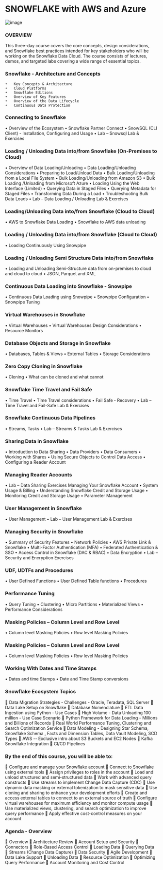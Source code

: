 # SNOWFLAKE with AWS and Azure
![image](https://miro.medium.com/v2/resize:fit:940/1*UtSfVs6LQq4q11ZVzMHzBA.png)

### OVERVIEW

 This three-day course covers the core concepts, design considerations, and Snowflake best practices intended for key stakeholders who will be working on the Snowflake Data Cloud. The course consists of  lectures, demos, and targeted labs covering a wide range of essential topics.

### Snowflake - Architecture and Concepts
    •	Key Concepts & Architecture
    •	Cloud Platforms
    •	Snowflake Editions
    •	Overview of Key Features
    •	Overview of the Data Lifecycle
    •	Continuous Data Protection

### Connecting to Snowflake
   •	Overview of the Ecosystem
   •	Snowflake Partner Connect
   •	SnowSQL (CLI Client) - Installation, Configuring and Usage
   •	Lab – Snowsql Lab & Exercises

### Loading / Unloading Data into/from Snowflake (On-Premises to Cloud)
   •	Overview of Data Loading/Unloading
   •	Data Loading/Unloading Considerations
   •	Preparing to Load/Unload Data
   •	Bulk Loading/Unloading from a Local File System
   •	Bulk Loading/Unloading from Amazon S3
   •	Bulk Loading /Unloading from Microsoft Azure
   •	Loading Using the Web Interface (Limited)
   •	Querying Data in Staged Files
   •	Querying Metadata for Staged Files
   •	Transforming Data During a Load
   •	Troubleshooting Bulk Data Loads
   •	Lab – Data Loading / Unloading Lab & Exercises

### Loading/Unloading Data into/from Snowflake (Cloud to Cloud)
   •	AWS to Snowflake Data Loading
   •	Snowflake to AWS data unloading

### Loading / Unloading Data into/from Snowflake (Cloud to Cloud)
  •	Loading Continuously Using Snowpipe

### Loading / Unloading Semi Structure Data into/from Snowflake
   •	Loading and Unloading Semi-Structure data from on-premises to cloud and cloud to cloud
   •	JSON, Parquet and XML

### Continuous Data Loading into Snowflake - Snowpipe
   •	Continuous Data Loading using Snowpipe
   •	Snowpipe Configuration
   •	Snowpipe Tuning

### Virtual Warehouses in Snowflake
  •	Virtual Warehouses
  •	Virtual Warehouses Design Considerations
  •	Resource Monitors

### Database Objects and Storage in Snowflake
  •	Databases, Tables & Views
  •	External Tables
  •	Storage Considerations

### Zero Copy Cloning in Snowflake
  •	Cloning
  •	What can be cloned and what cannot

### Snowflake Time Travel and Fail Safe
  •	Time Travel
  •	Time Travel considerations
  •	Fail Safe - Recovery
  •	Lab – Time Travel and Fail-Safe Lab & Exercises

### Snowflake Continuous Data Pipelines
  •	Streams, Tasks
  •	Lab – Streams & Tasks Lab & Exercises

### Sharing Data in Snowflake
  •	Introduction to Data Sharing
  •	Data Providers
  •	Data Consumers
  •	Working with Shares
  •	Using Secure Objects to Control Data Access
  •	Configuring a Reader Account
   
### Managing Reader Accounts
  •	Lab – Data Sharing Exercises Managing Your Snowflake Account
  •	System Usage & Billing
  •	Understanding Snowflake Credit and Storage Usage
  •	Monitoring Credit and Storage Usage
  •	Parameter Management

### User Management in Snowflake
  •	User Management
  •	Lab – User Management Lab & Exercises

### Managing Security in Snowflake
  •	Summary of Security Features
  •	Network Policies
  •	AWS Private Link & Snowflake
  •	Multi-Factor Authentication (MFA)
  •	Federated Authentication & SSO
  •	Access Control in Snowflake (DAC & RBAC)
  •	Data Encryption
  •	Lab – Security and Encryption Exercises

### UDF, UDTFs and Procedures
  •	User Defined Functions
  •	User Defined Table functions
  •	Procedures

### Performance Tuning
  •	Query Tuning
  •	Clustering
  •	Micro Partitions
  •	Materialized Views
  •	Performance Considerations

### Masking Policies – Column Level and Row Level
  •	Column level Masking Policies
  •	Row level Masking Policies

### Masking Policies – Column Level and Row Level
  •	Column level Masking Policies
  •	Row level Masking Policies

### Working With Dates and Time Stamps
  •	Dates and time Stamps
  •	Date and Time Stamp conversions

### Snowflake Ecosystem Topics
  	Data Migration Strategies - Challenges - Oracle, Teradata, SQL Server
  	Data Lake Setup on Snowflake
  	Database Nomenclature
  	ETL Data Ingestion using Python - Use Cases
  	High Volume - Data Unloading 100 million - Use Case Scenario
  	Python Framework for Data Loading - Millions and Billions of Records
  	Real World Performance Tuning, Clustering and Search Optimization Service
  	Data Modeling - Designing Star Schema, Snowflake Schema , Facts and Dimension Tables, Data Vault Modeling, SCD Types
  	AWS -- Exclusive intro about S3 Buckets and EC2 Nodes
  	Kafka Snowflake Integration
  	CI/CD Pipelines

### By the end of this course, you will be able to:
  	Configure and manage your Snowflake account
  	Connect to Snowflake using external tools
  	Assign privileges to roles in the account
  	Load and unload structured and semi-structured data
  	Work with advanced query constructs
  	Use streams to implement Change Data Capture (CDC)
  	Use dynamic data masking or external tokenization to mask sensitive data
  	Use cloning and sharing to enhance your development efforts
  	Create and access external tables to connect to an external source of truth
  	Configure virtual warehouses for maximum efficiency and monitor compute usage
  	Use materialized views, clustering, and search optimization to improve query performance
  	Apply effective cost-control measures on your account
 
### Agenda - Overview
  	Overview
  	Architecture Review
  	Account Setup and Security
  	Connectors
  	Role-Based Access Control
  	Loading Data
  	Querying Data
  	Streams (Change Data Capture)
  	Data Security
  	Agile Development
  	Data Lake Support
  	Unloading Data
  	Resource Optimization
  	Optimizing Query Performance
  	Account Monitoring and Cost Control





